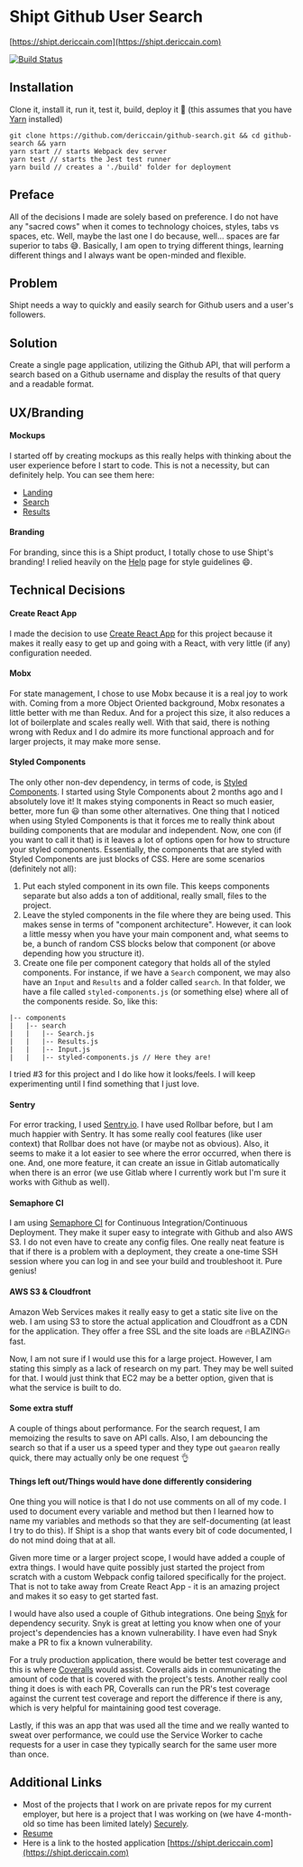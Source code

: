 # Shipt Github User Search
[https://shipt.dericcain.com](https://shipt.dericcain.com)

[![Build Status](https://semaphoreci.com/api/v1/dericcain/github-search/branches/master/badge.svg)](https://semaphoreci.com/dericcain/github-search)

## Installation
Clone it, install it, run it, test it, build, deploy it 🚀 (this assumes that you have [Yarn](https://yarnpkg.com/en/) installed)
```
git clone https://github.com/dericcain/github-search.git && cd github-search && yarn
yarn start // starts Webpack dev server
yarn test // starts the Jest test runner
yarn build // creates a './build' folder for deployment
```
## Preface
All of the decisions I made are solely based on preference. I do not have any "sacred cows" when it comes to technology choices, styles, tabs vs spaces, etc. Well, maybe the last one I do because, well... spaces are far superior to tabs 😅. Basically, I am open to trying different things, learning different things and I always want be open-minded and flexible.

## Problem
Shipt needs a way to quickly and easily search for Github users and a user's followers.

## Solution
Create a single page application, utilizing the Github API, that will perform a search based on a Github username and display the results of that query and a readable format.

## UX/Branding
#### Mockups
I started off by creating mockups as this really helps with thinking about the user experience before I start to code. This is not a necessity, but can definitely help. You can see them here:
- [Landing](https://www.dropbox.com/s/i8bsu42zwymmm3e/landing-mockup.jpg?dl=0)
- [Search](https://www.dropbox.com/s/jbcwwrv1iizoffi/search-mockup.jpg?dl=0)
- [Results](https://www.dropbox.com/s/r25hf7ohvmynqy0/results-mockup.jpg?dl=0)
 
#### Branding
For branding, since this is a Shipt product, I totally chose to use Shipt's branding! I relied heavily on the [Help](http://help.shipt.com/) page for style guidelines 😄. 


## Technical Decisions
#### Create React App
I made the decision to use [Create React App](https://github.com/facebookincubator/create-react-app) for this project because it makes it really easy to get up and going with a React, with very little (if any) configuration needed.

#### Mobx
For state management, I chose to use Mobx because it is a real joy to work with. Coming from a more Object Oriented background, Mobx resonates a little better with me than Redux. And for a project this size, it also reduces a lot of boilerplate and scales really well. With that said, there is nothing wrong with Redux and I do admire its more functional approach and for larger projects, it may make more sense.

#### Styled Components
The only other non-dev dependency, in terms of code, is [Styled Components](https://www.styled-components.com). I started using Style Components about 2 months ago and I absolutely love it! It makes stying components in React so much easier, better, more fun 😃 than some other alternatives. One thing that I noticed when using Styled Components is that it forces me to really think about building components that are modular and independent. Now, one con (if you want to call it that) is it leaves a lot of options open for how to structure your styled components. Essentially, the components that are styled with Styled Components are just blocks of CSS. Here are some scenarios (definitely not all):
1. Put each styled component in its own file. This keeps components separate but also adds a ton of additional, really small, files to the project.
2. Leave the styled components in the file where they are being used. This makes sense in terms of "component architecture". However, it can look a little messy when you have your main component and, what seems to be, a bunch of random CSS blocks below that component (or above depending how you structure it).
3. Create one file per component category that holds all of the styled components. For instance, if we have a `Search` component, we may also have an `Input` and `Results` and a folder called `search`. In that folder, we have a file called `styled-components.js` (or something else) where all of the components reside. So, like this:
```
|-- components
|   |-- search
|   |   |-- Search.js
|   |   |-- Results.js
|   |   |-- Input.js
|   |   |-- styled-components.js // Here they are!
```
I tried #3 for this project and I do like how it looks/feels. I will keep experimenting until I find something that I just love.

#### Sentry
For error tracking, I used [Sentry.io](https://sentry.io). I have used Rollbar before, but I am much happier with Sentry. It has some really cool features (like user context) that Rollbar does not have (or maybe not as obvious). Also, it seems to make it a lot easier to see where the error occurred, when there is one. And, one more feature, it can create an issue in Gitlab automatically when there is an error (we use Gitlab where I currently work but I'm sure it works with Github as well).

#### Semaphore CI
I am using [Semaphore CI](https://semaphoreci.com) for Continuous Integration/Continuous Deployment. They make it super easy to integrate with Github and also AWS S3. I do not even have to create any config files. One really neat feature is that if there is a problem with a deployment, they create a one-time SSH session where you can log in and see your build and troubleshoot it. Pure genius!

#### AWS S3 & Cloudfront
Amazon Web Services makes it really easy to get a static site live on the web. I am using S3 to store the actual application and Cloudfront as a CDN for the application. They offer a free SSL and the site loads are 🔥BLAZING🔥 fast.

Now, I am not sure if I would use this for a large project. However, I am stating this simply as a lack of research on my part. They may be well suited for that. I would just think that EC2 may be a better option, given that is what the service is built to do.

#### Some extra stuff
A couple of things about performance. For the search request, I am memoizing the results to save on API calls. Also, I am debouncing the search so that if a user us a speed typer and they type out `gaearon` really quick, there may actually only be one request 👌

#### Things left out/Things would have done differently considering
One thing you will notice is that I do not use comments on all of my code. I used to document every variable and method but then I learned how to name my variables and methods so that they are self-documenting (at least I try to do this). If Shipt is a shop that wants every bit of code documented, I do not mind doing that at all.

Given more time or a larger project scope, I would have added a couple of extra things. I would have quite possibly just started the project from scratch with a custom Webpack config tailored specifically for the project. That is not to take away from Create React App - it is an amazing project and makes it so easy to get started fast.

I would have also used a couple of Github integrations. One being [Snyk](https://snyk.io/) for dependency security. Snyk is great at letting you know when one of your project's dependencies has a known vulnerability. I have even had Snyk make a PR to fix a known vulnerability. 

For a truly production application, there would be better test coverage and this is where [Coveralls](https://coveralls.io/) would assist. Coveralls aids in communicating the amount of code that is covered with the project's tests. Another really cool thing it does is with each PR, Coveralls can run the PR's test coverage against the current test coverage and report the difference if there is any, which is very helpful for maintaining good test coverage.

Lastly, if this was an app that was used all the time and we really wanted to sweat over performance, we could use the Service Worker to cache requests for a user in case they typically search for the same user more than once.

## Additional Links
- Most of the projects that I work on are private repos for my current employer, but here is a project that I was working on (we have 4-month-old so time has been limited lately) [Securely](https://github.com/securely-app/web).
- [Resume](https://www.dropbox.com/s/1ylo0doe01smoi2/Deric%20Cain%2C%20Full%20Stack%20Developer.pdf?dl=0)
- Here is a link to the hosted application [https://shipt.dericcain.com](https://shipt.dericcain.com)
